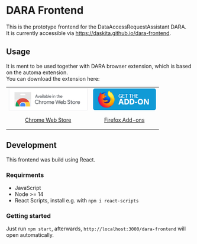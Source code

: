 # DARA Frontend

This is the prototype frontend for the DataAccessRequestAssistant DARA.  
It is currently accessible via https://daskita.github.io/dara-frontend.

## Usage
It is ment to be used together with DARA browser extension, which is based on the automa extension.  
You can download the extension here:

<table cellspacing="0" cellpadding="0">
  <tr>
    <td valign="center">
      <a align="center" href="https://chrome.google.com/webstore/detail/automa/heolgaalbnnelipfhbccbkdohecmaimo">
        <img height=60px src="src/assets/webstore.png" alt="Chrome web store" />
        <p align="center">Chrome Web Store</p>
      </a>
    </td>
    <td valign="center">
      <a href="https://addons.mozilla.org/en-US/firefox/addon/dara/">
        <img height=60px src="src/assets/ffaddons.png" alt="Firefox add-ons" />
        <p align="center">Firefox Add-ons</p>
      </a>
    </td>
  </tr>
</table>

## Development
This frontend was build using React.

### Requirments
- JavaScript 
- Node >= 14 
- React Scripts, install e.g. with ``npm i react-scripts``

### Getting started
Just run ``npm start``, afterwards, ``http://localhost:3000/dara-frontend`` will open automatically.
